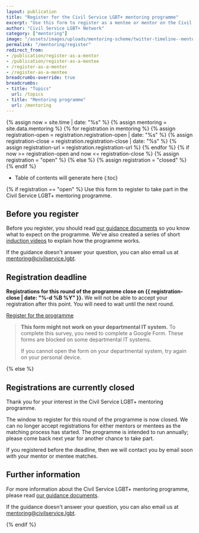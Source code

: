 ```yaml
---
layout: publication
title: "Register for the Civil Service LGBT+ mentoring programme"
excerpt: "Use this form to register as a mentee or mentor on the Civil Service LGBT+ mentoring programme."
author: "Civil Service LGBT+ Network"
category: ["mentoring"]
image: "/assets/images/uploads/mentoring-scheme/twitter-timeline--mentoring-for-lgbt-civil-servants.png"
permalink: "/mentoring/register"
redirect_from:
- /publication/register-as-a-mentor
- /publication/register-as-a-mentee
- /register-as-a-mentor
- /register-as-a-mentee
breadcrumbs-override: true
breadcrumbs:
- title: "Topics"
  url: /topics
- title: "Mentoring programme"
  url: /mentoring
---
```

{% assign now = site.time | date: "%s" %}
{% assign mentoring = site.data.mentoring %}
{% for registration in mentoring %}
  {% assign registration-open = registration.registration-open | date: "%s" %}
  {% assign registration-close = registration.registration-close | date: "%s" %}
  {% assign registration-url = registration.registration-url %}
{% endfor %}
{% if now >= registration-open and now <= registration-close %}
  {% assign registration = "open" %}
{% else %}
  {% assign registration = "closed" %}
{% endif %}

<!-- Include the following to generate a Table of Contents -->
* Table of contents will generate here
{:toc}

{% if registration == "open" %}
Use this form to register to take part in the Civil Service LGBT+ mentoring programme.

## Before you register

Before you register, you should read [our guidance documents](https://www.civilservice.lgbt/publication/about-our-mentoring-programme) so you know what to expect on the programme. We've also created a series of short [induction videos](/publication/mentoring-induction) to explain how the programme works.

If the guidance doesn't answer your question, you can also email us at [mentoring@civilservice.lgbt](mailto:mentoring@civilservice.lgbt).

## Registration deadline

**Registrations for this round of the programme close on {{ registration-close | date: "%-d %B %Y" }}.** We will not be able to accept your registration after this point. You will need to wait until the next round.


<a href="{{ registration-url }}" title="Visit the mentee registration page" class="button button--action">Register for the programme</a>

> **This form might not work on your departmental IT system.** To complete this survey, you need to complete a Google Form. These forms are blocked on some departmental IT systems.
>
> If you cannot open the form on your departmental system, try again on your personal device.

{% else %}

## Registrations are currently closed

Thank you for your interest in the Civil Service LGBT+ mentoring programme.

The window to register for this round of the programme is now closed. We can no longer accept registrations for either mentors or mentees as the matching process has started. The programme is intended to run annually; please come back next year for another chance to take part.

If you registered before the deadline, then we will contact you by email soon with your mentor or mentee matches.

## Further information

For more information about the Civil Service LGBT+ mentoring programme, please read [our guidance documents](https://www.civilservice.lgbt/mentoring).

If the guidance doesn't answer your question, you can also email us at [mentoring@civilservice.lgbt](mailto:mentoring@civilservice.lgbt).

{% endif %}
